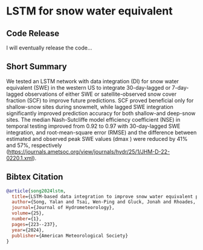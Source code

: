 # LSTM for snow water equivalent

## Code Release

I will eventually release the code...

## Short Summary
We tested an LSTM network with data integration (DI) for snow water equivalent (SWE) in the western US to integrate 30-day-lagged or 7-day-lagged observations of either SWE or satellite-observed snow cover fraction (SCF) to improve future predictions. SCF proved beneficial only for shallow-snow sites during snowmelt, while lagged SWE integration significantly improved prediction accuracy for both shallow-and deep-snow sites. The median Nash-Sutcliffe model efficiency coefficient (NSE) in temporal testing improved from 0.92 to 0.97 with 30-day-lagged SWE integration, and root-mean-square error (RMSE) and the difference between estimated and observed peak SWE values (dmax ) were reduced by 41% and 57%, respectively (https://journals.ametsoc.org/view/journals/hydr/25/1/JHM-D-22-0220.1.xml).

## Bibtex Citation


```bibtex
@article{song2024lstm,
  title={LSTM-based data integration to improve snow water equivalent prediction and diagnose error sources},
  author={Song, Yalan and Tsai, Wen-Ping and Gluck, Jonah and Rhoades, Alan and Zarzycki, Colin and McCrary, Rachel and Lawson, Kathryn and Shen, Chaopeng},
  journal={Journal of Hydrometeorology},
  volume={25},
  number={1},
  pages={223--237},
  year={2024},
  publisher={American Meteorological Society}
}
```
